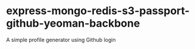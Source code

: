 express-mongo-redis-s3-passport-github-yeoman-backbone
======================================================



A simple profile generator using Github login
